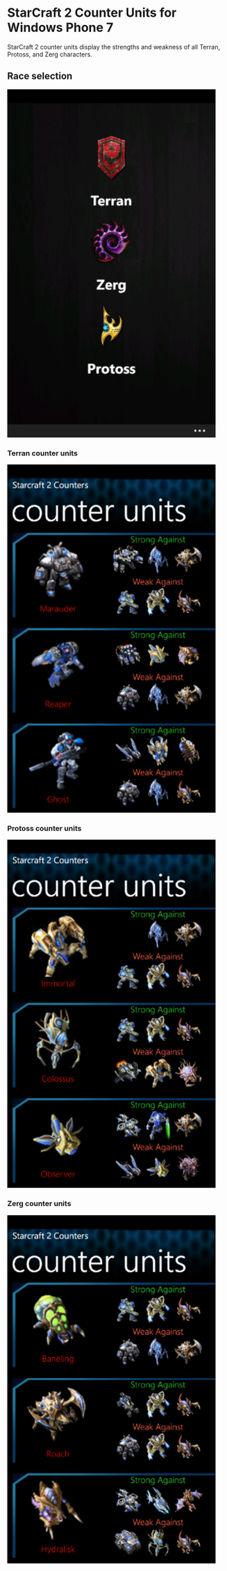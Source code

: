 # StarCraft 2 Counter Units for Windows Phone 7
StarCraft 2 counter units display the strengths and weakness of all Terran, Protoss, and Zerg characters.

## Race selection
![Race selection](https://github.com/ccederstrom/starcraft-2-counter-units-wp7/blob/master/SC2BuildOrder/AppHub/Screenshots/sc2_screen_000.png "Race selection")

### Terran counter units
![Terran counter units](https://github.com/ccederstrom/starcraft-2-counter-units-wp7/blob/master/SC2BuildOrder/AppHub/Screenshots/sc2_screen_001.png "Terran strengths and weaknesses")

### Protoss counter units
![Protoss counter units](https://github.com/ccederstrom/starcraft-2-counter-units-wp7/blob/master/SC2BuildOrder/AppHub/Screenshots/sc2_screen_003.png "Protoss strengths and weaknesses")

### Zerg counter units
![Zerg counter units](https://github.com/ccederstrom/starcraft-2-counter-units-wp7/blob/master/SC2BuildOrder/AppHub/Screenshots/sc2_screen_002.png "Zerg strengths and weaknesses")